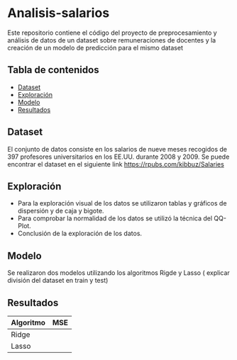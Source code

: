 # Analisis-salarios
Este repositorio contiene el código del proyecto de preprocesamiento y análisis de datos de un dataset sobre remuneraciones de docentes y la creación de un modelo de predicción para el mismo dataset
## Tabla de contenidos
* [Dataset](#dataset)
* [Exploración](#exploración)
* [Modelo](#modelo)
* [Resultados](#resultados)
## Dataset
El conjunto de datos consiste en los salarios de nueve meses recogidos de 397 profesores universitarios en los EE.UU. durante 2008 y 2009. Se puede encontrar el dataset en el siguiente link https://rpubs.com/kibbuz/Salaries

## Exploración
* Para la exploración visual de los datos se utilizaron tablas y gráficos de dispersión y de caja y bigote. 
* Para comprobar la normalidad de los datos se utilizó la técnica del QQ-Plot.
* Conclusión de la exploración de los datos.

## Modelo
Se realizaron dos modelos utilizando los algoritmos Rigde y Lasso ( explicar división del dataset en train y test)

## Resultados

Algoritmo | MSE | 
--- | --- |
Ridge |  | 
Lasso |  | 
